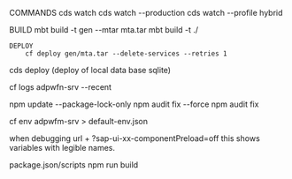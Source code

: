 COMMANDS
	cds watch
	cds watch --production
	cds watch --profile hybrid

BUILD
	mbt build -t gen --mtar mta.tar
	mbt build -t ./
    
	DEPLOY
		cf deploy gen/mta.tar --delete-services --retries 1

cds deploy 
	(deploy of local data base sqlite)

cf logs adpwfn-srv --recent	
    
npm update --package-lock-only
npm audit fix --force
npm audit fix
		
cf env adpwfm-srv > default-env.json

when debugging
	url + ?sap-ui-xx-componentPreload=off
	this shows variables with legible names.

package.json/scripts
	npm run build
